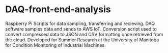 # DAQ-front-end-analysis
Raspberry Pi Scripts for data sampling, transferring and recieving. DAQ software samples data and sends to AWS IoT. Conversion script used to convert compressed data to JSON and CSV formatting once retrieved from the cloud.
Developed for Summer Research at the University of Manitoba for Condition Monitoring of Industrial Machines

